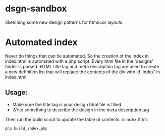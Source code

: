 # dsgn-sandbox
Sketching some new design patterns for html/css layouts

# Automated index
Never do things that can be automated. So the creation of the index in index.html is automated with a php script.
Every html file in the 'designs' folder is parsed. HTML title tag and meta description tag are used to create a new definition list that will replace the contents of the div with id 'index' in index.html.

## Usage:

- Make sure the title tag is your design html file is filled
- Write something to describe the design in the meta description tag

Then run the build script to update the table of contents in index.html:

    php build_index.php
